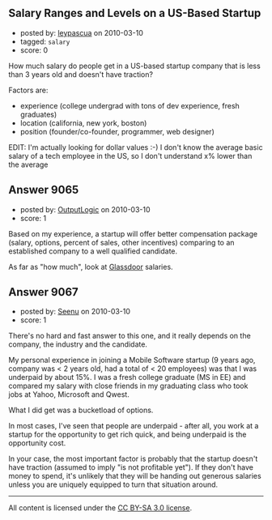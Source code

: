 ## Salary Ranges and Levels on a US-Based Startup

- posted by: [leypascua](https://stackexchange.com/users/-1/2796-leypascua) on 2010-03-10
- tagged: `salary`
- score: 0

How much salary do people get in a US-based startup company that is less than 3 years old and doesn't have traction?

Factors are:   
 -  experience (college undergrad with tons of dev experience, fresh graduates)  
 -  location (california, new york, boston)  
 -  position (founder/co-founder, programmer, web designer)  

EDIT:
I'm actually looking for dollar values :-) I don't know the average basic salary of a tech employee in the US, so I don't understand x% lower than the average


## Answer 9065

- posted by: [OutputLogic](https://stackexchange.com/users/-1/1096-outputlogic) on 2010-03-10
- score: 1

<p>Based on my experience, a startup will offer better compensation package (salary, options, percent of sales, other incentives) comparing to an established company to a well qualified candidate.</p>

<p>As far as "how much", look at <a href="http://www.glassdoor.com/index.htm" rel="nofollow">Glassdoor</a> salaries.</p>



## Answer 9067

- posted by: [Seenu](https://stackexchange.com/users/-1/2809-seenu) on 2010-03-10
- score: 1

There's no hard and fast answer to this one, and it really depends on the company, the industry and the candidate.

My personal experience in joining a Mobile Software startup (9 years ago, company was < 2 years old, had a total of < 20 employees) was that I was underpaid by about 15%. I was a fresh college graduate (MS in EE) and compared my salary with close friends in my graduating class who took jobs at Yahoo, Microsoft and Qwest.

What I did get was a bucketload of options.

In most cases, I've seen that people are underpaid - after all, you work at a startup for the opportunity to get rich quick, and being underpaid is the opportunity cost.

In your case, the most important factor is probably that the startup doesn't have traction (assumed to imply "is not profitable yet"). If they don't have money to spend, it's unlikely that they will be handing out generous salaries unless you are uniquely equipped to turn that situation around.





---

All content is licensed under the [CC BY-SA 3.0 license](https://creativecommons.org/licenses/by-sa/3.0/).
